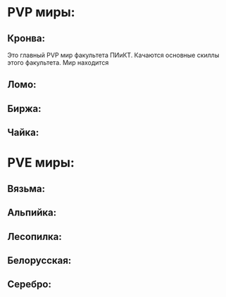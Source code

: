 # PVP миры:

## Кронва:
Это главный PVP мир факультета ПИиКТ. Качаются основные скиллы этого факультета. Мир находится 

## Ломо:
## Биржа:
## Чайка:

# PVE миры:

## Вязьма:
## Альпийка:
## Лесопилка:
## Белорусская:
## Серебро:
